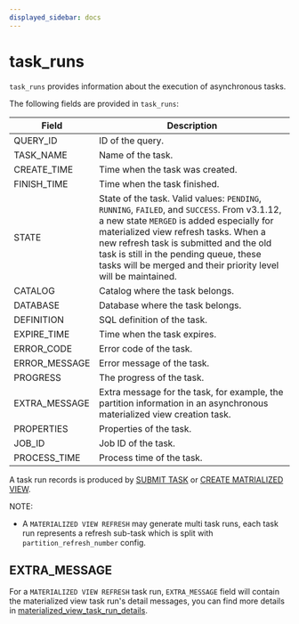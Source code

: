 ```yaml
---
displayed_sidebar: docs
---
```


# task_runs

`task_runs` provides information about the execution of asynchronous tasks.

The following fields are provided in `task_runs`:

| **Field**     | **Description**                                              |
| ------------- | ------------------------------------------------------------ |
| QUERY_ID      | ID of the query.                                             |
| TASK_NAME     | Name of the task.                                            |
| CREATE_TIME   | Time when the task was created.                               |
| FINISH_TIME   | Time when the task finished.                                 |
| STATE         | State of the task. Valid values: `PENDING`, `RUNNING`, `FAILED`, and `SUCCESS`. From v3.1.12, a new state `MERGED` is added especially for materialized view refresh tasks. When a new refresh task is submitted and the old task is still in the pending queue, these tasks will be merged and their priority level will be maintained.  |
| CATALOG       | Catalog where the task belongs.                              |
| DATABASE      | Database where the task belongs.                             |
| DEFINITION    | SQL definition of the task.                                  |
| EXPIRE_TIME   | Time when the task expires.                                  |
| ERROR_CODE    | Error code of the task.                                      |
| ERROR_MESSAGE | Error message of the task.                                   |
| PROGRESS      | The progress of the task.                                    |
| EXTRA_MESSAGE | Extra message for the task, for example, the partition information in an asynchronous materialized view creation task. |
| PROPERTIES    | Properties of the task.                                      |
| JOB_ID        | Job ID of the task.                                          |
| PROCESS_TIME  | Process time of the task.                                    |

A task run records is produced by [SUBMIT TASK](../sql-statements/loading_unloading/ETL/SUBMIT_TASK.md) or [CREATE MATRIALIZED VIEW](../sql-statements/materialized_view/CREATE_MATERIALIZED_VIEW.md).

NOTE:
- A `MATERIALIZED VIEW REFRESH` may generate multi task runs, each task run represents a refresh sub-task which is split with `partition_refresh_number` config.

## EXTRA_MESSAGE
For a `MATERIALIZED VIEW REFRESH` task run, `EXTRA_MESSAGE` field will contain the materialized view task run's detail messages, you can find more details in [materialized_view_task_run_details](./materialized_view_task_run_details.md).